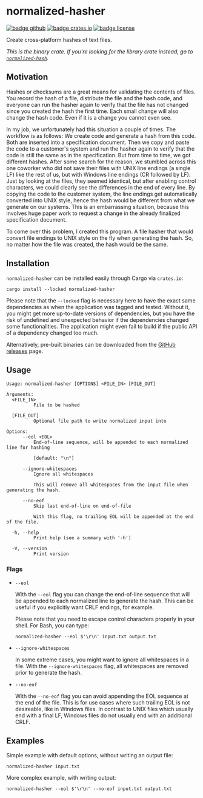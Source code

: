 # normalized-hasher

[![badge github]][url github]
[![badge crates.io]][url crates.io]
[![badge license]][url license]

[badge github]: https://img.shields.io/badge/github-FloGa%2Fnormalized--hasher-green
[badge crates.io]: https://img.shields.io/crates/v/normalized-hasher
[badge license]: https://img.shields.io/crates/l/normalized-hasher

[url github]: https://github.com/FloGa/normalized-hasher
[url crates.io]: https://crates.io/crates/normalized-hasher
[url license]: https://github.com/FloGa/normalized-hasher/blob/develop/LICENSE

Create cross-platform hashes of text files.

*This is the binary crate. If you're looking for the library crate instead, go
to [`normalized-hash`].*

[`normalized-hash`]: https://github.com/FloGa/normalized-hasher/crates/normalized-hash

## Motivation

Hashes or checksums are a great means for validating the contents of files.
You record the hash of a file, distribute the file and the hash code, and
everyone can run the hasher again to verify that the file has not changed
since you created the hash the first time. Each small change will also change
the hash code. Even if it is a change you cannot even see.

In my job, we unfortunately had this situation a couple of times. The workflow
is as follows: We create code and generate a hash from this code. Both are
inserted into a specification document. Then we copy and paste the code to a
customer's system and run the hasher again to verify that the code is still
the same as in the specification. But from time to time, we got different
hashes. After some search for the reason, we stumbled across this one coworker
who did not save their files with UNIX line endings (a single LF) like the
rest of us, but with Windows line endings (CR followed by LF). Just by looking
at the files, they seemed identical, but after enabling control characters, we
could clearly see the differences in the end of every line. By copying the
code to the customer system, the line endings get automatically converted into
UNIX style, hence the hash would be different from what we generate on our
systems. This is an embarrassing situation, because this involves huge paper
work to request a change in the already finalized specification document.

To come over this problem, I created this program. A file hasher that would
convert file endings to UNIX style on the fly when generating the hash. So, no
matter how the file was created, the hash would be the same.

## Installation

`normalized-hasher` can be installed easily through Cargo via `crates.io`:

```shell
cargo install --locked normalized-hasher
```

Please note that the `--locked` flag is necessary here to have the exact same
dependencies as when the application was tagged and tested. Without it, you
might get more up-to-date versions of dependencies, but you have the risk of
undefined and unexpected behavior if the dependencies changed some
functionalities. The application might even fail to build if the public API of
a dependency changed too much.

Alternatively, pre-built binaries can be downloaded from the [GitHub
releases][gh-releases] page.

[gh-releases]: https://github.com/FloGa/normalized-hasher/releases

## Usage

<!--% !cargo --quiet run -- --help | tail -n+3 %-->

```text
Usage: normalized-hasher [OPTIONS] <FILE_IN> [FILE_OUT]

Arguments:
  <FILE_IN>
          File to be hashed

  [FILE_OUT]
          Optional file path to write normalized input into

Options:
      --eol <EOL>
          End-of-line sequence, will be appended to each normalized line for hashing
          
          [default: "\n"]

      --ignore-whitespaces
          Ignore all whitespaces
          
          This will remove all whitespaces from the input file when generating the hash.

      --no-eof
          Skip last end-of-line on end-of-file
          
          With this flag, no trailing EOL will be appended at the end of the file.

  -h, --help
          Print help (see a summary with '-h')

  -V, --version
          Print version
```

### Flags

-   `--eol`
    
    With the `--eol` flag you can change the end-of-line sequence that will be
    appended to each normalized line to generate the hash. This can be useful
    if you explicitly want CRLF endings, for example.
    
    Please note that you need to escape control characters properly in your
    shell. For Bash, you can type:
    
    ```shell
    normalized-hasher --eol $'\r\n' input.txt output.txt
    ```
    
-   `--ignore-whitespaces`
    
    In some extreme cases, you might want to ignore all whitespaces in a file.
    With the `--ignore-whitespaces` flag, all whitespaces are removed prior to
    generate the hash.

-   `--no-eof`

    With the `--no-eof` flag you can avoid appending the EOL sequence at the
    end of the file. This is for use cases where such trailing EOL is not
    desireable, like in Windows files. In contrast to UNIX files which usually
    end with a final LF, Windows files do not usually end with an additional
    CRLF.

## Examples

Simple example with default options, without writing an output file:

```shell
normalized-hasher input.txt
```

More complex example, with writing output:

```shell
normalized-hasher --eol $'\r\n' --no-eof input.txt output.txt
```
